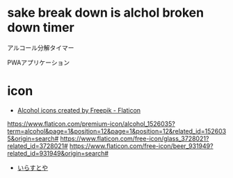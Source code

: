 # sake break down is alchol broken down timer
アルコール分解タイマー

PWAアプリケーション


# icon

- <a href="https://www.flaticon.com/free-icons/alcohol" title="alcohol icons">Alcohol icons created by Freepik - Flaticon</a>

https://www.flaticon.com/premium-icon/alcohol_1526035?term=alcohol&page=1&position=12&page=1&position=12&related_id=1526035&origin=search#
https://www.flaticon.com/free-icon/glass_3728021?related_id=3728021#
https://www.flaticon.com/free-icon/beer_931949?related_id=931949&origin=search#

- <a href="https://www.irasutoya.com/" title="いらすとや">いらすとや</a>

